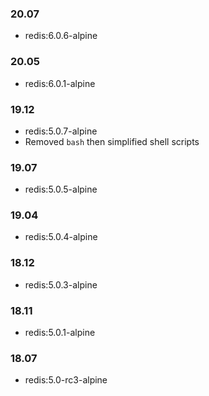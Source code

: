 ### 20.07
- redis:6.0.6-alpine

### 20.05
- redis:6.0.1-alpine

### 19.12
- redis:5.0.7-alpine
- Removed `bash` then simplified shell scripts

### 19.07
- redis:5.0.5-alpine

### 19.04
- redis:5.0.4-alpine

### 18.12
- redis:5.0.3-alpine

### 18.11
- redis:5.0.1-alpine

### 18.07
- redis:5.0-rc3-alpine
